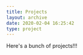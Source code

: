 ```yaml
---
title: Projects
layout: archive
date: 2020-02-04 16:25:42
type: project
---
```

Here's a bunch of projects!!!